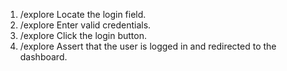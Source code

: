 1. /explore Locate the login field.
2. /explore Enter valid credentials.
3. /explore Click the login button.
4. /explore Assert that the user is logged in and redirected to the dashboard.